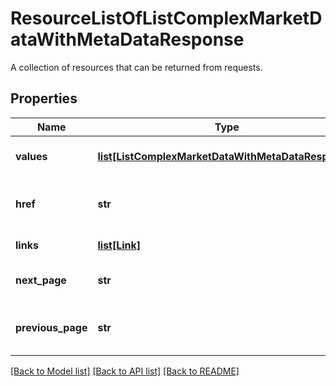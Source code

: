 # ResourceListOfListComplexMarketDataWithMetaDataResponse

A collection of resources that can be returned from requests.

## Properties
Name | Type | Description | Notes
------------ | ------------- | ------------- | -------------
**values** | [**list[ListComplexMarketDataWithMetaDataResponse]**](ListComplexMarketDataWithMetaDataResponse.md) | The resources to list. | 
**href** | **str** | The URI of the resource list. | [optional] 
**links** | [**list[Link]**](Link.md) | Collection of links. | [optional] 
**next_page** | **str** | The next page of results. | [optional] 
**previous_page** | **str** | The previous page of results. | [optional] 

[[Back to Model list]](../README.md#documentation-for-models) [[Back to API list]](../README.md#documentation-for-api-endpoints) [[Back to README]](../README.md)


